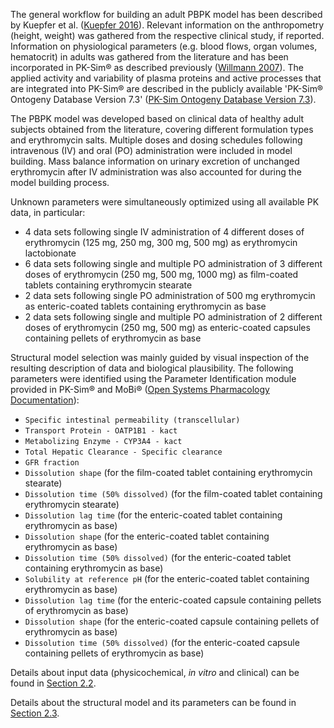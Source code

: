 The general workflow for building an adult PBPK model has been described by Kuepfer et al. ([Kuepfer 2016](#5-References)). Relevant information on the anthropometry (height, weight) was gathered from the respective clinical study, if reported. Information on physiological parameters (e.g. blood flows, organ volumes, hematocrit) in adults was gathered from the literature and has been incorporated in PK-Sim® as described previously ([Willmann 2007](#5-References)). The  applied activity and variability of plasma proteins and active processes that are integrated into PK-Sim® are described in the publicly available 'PK-Sim® Ontogeny Database Version 7.3' ([PK-Sim Ontogeny Database Version 7.3](#5-References)).

The PBPK model was developed based on clinical data of healthy adult subjects obtained from the literature, covering different formulation types and erythromycin salts. Multiple doses and dosing schedules following intravenous (IV) and oral (PO) administration were included in model building. Mass balance information on urinary excretion of unchanged erythromycin after IV administration was also accounted for during the model building process.

Unknown parameters were simultaneously optimized using all available PK data, in particular:

-  4 data sets following single IV administration of 4 different doses of erythromycin (125 mg, 250 mg, 300 mg, 500 mg) as erythromycin lactobionate
- 6 data sets following single and multiple PO administration of 3 different doses of erythromycin (250 mg, 500 mg, 1000 mg) as film-coated tablets containing erythromycin stearate
- 2 data sets following single PO administration of 500 mg erythromycin as enteric-coated tablets containing erythromycin as base
- 2 data sets following single and multiple PO administration of 2 different doses of erythromycin (250 mg, 500 mg) as enteric-coated capsules containing pellets of erythromycin as base

Structural model selection was mainly guided by visual inspection of the resulting description of data and biological plausibility. The following parameters were identified using the Parameter Identification module provided in PK-Sim® and MoBi® ([Open Systems Pharmacology Documentation](#5-References)):

- `Specific intestinal permeability (transcellular)`
- `Transport Protein - OATP1B1 - kact`
- `Metabolizing Enzyme - CYP3A4 - kact`
- `Total Hepatic Clearance - Specific clearance`
- `GFR fraction`
- `Dissolution shape` (for the film-coated tablet containing erythromycin stearate)
- `Dissolution time (50% dissolved)` (for the film-coated tablet containing erythromycin stearate)
- `Dissolution lag time` (for the enteric-coated tablet containing erythromycin as base)
- `Dissolution shape` (for the enteric-coated tablet containing erythromycin as base)
- `Dissolution time (50% dissolved)` (for the enteric-coated tablet containing erythromycin as base)
- `Solubility at reference pH` (for the enteric-coated tablet containing erythromycin as base)
- `Dissolution lag time` (for the enteric-coated capsule containing pellets of erythromycin as base)
- `Dissolution shape` (for the enteric-coated capsule containing pellets of erythromycin as base)
- `Dissolution time (50% dissolved)` (for the enteric-coated capsule containing pellets of erythromycin as base)

Details about input data (physicochemical, *in vitro* and clinical) can be found in [Section 2.2](#22-Data).

Details about the structural model and its parameters can be found in [Section 2.3](#23-Model-Parameters-and-Assumptions).





